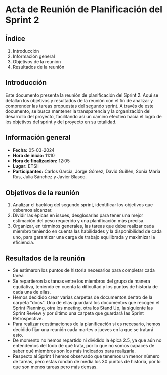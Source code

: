 # Acta de Reunión de Planificación del Sprint 2

## Índice
1. Introducción
2. Información general
3. Objetivos de la reunión
4. Resultados de la reunión

## Introducción
Este documento presenta la reunión de planificación del Sprint 2. Aquí se detallan los objetivos y resultados de la reunión con el fin de analizar y comprender las tareas propuestas del segundo sprint.
A través de este documento, se busca mantener la transparencia y la organización del desarrollo del proyecto, facilitando así un camino efectivo hacia el logro de los objetivos del sprint y del proyecto en su totalidad.

## Información general
- **Fecha:** 05-03-2024
- **Hora de inicio:** 11:10
- **Hora de finalización:** 12:05
- **Lugar:** ETSII
- **Participantes:** Carlos García, Jorge Gómez, David Guillén, Sonia María Rus, Julia Sánchez y Javier Blasco.

## Objetivos de la reunión
1. Analizar el backlog del segundo sprint, identificar los objetivos que debemos alcanzar.
2. Dividir las épicas en issues, desglosarlas para tener una mejor estimación del peso requerido y una planificación más precisa.
3. Organizar, en términos generales, las tareas que debe realizar cada miembro teniendo en cuenta las habilidades y la disponibilidad de cada uno, para garantizar una carga de trabajo equilibrada y maximizar la eficiencia.

## Resultados de la reunión
- Se estimaron los puntos de historia necesarios para completar cada tarea
- Se repartieron las tareas entre los miembros del grupo de manera equitativa, teniendo en cuenta la dificultad y los puntos de historia de cada una de ellas.
- Hemos decidido crear varias carpetas de documentos dentro de la carpeta "docs". Una de ellas guardará los documentos que recogen el Sprint Planning, otra los meeting, otra los Stand Up, la siguiente las Sprint Review y por último una carpeta que guardará las Sprint Retrospective.
- Para realizar reestimaciones de la planificación si es necesario, hemos decidido fijar una reunión cada martes o jueves en la que se tratará esto.
- De momento no hemos repartido ni dividido la épica 2.5, ya que aún no entendemos del todo de qué trata, por lo que no somos capaces de saber qué miembros son los más indicados para realizarla.
- Respecto al Sprint 1 hemos observado que tenemos un menor número de tareas, pero estas rondan de media los 30 puntos de historia, por lo que son menos tareas pero más densas.
